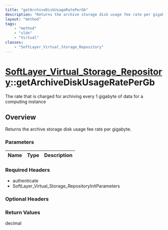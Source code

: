 ```yaml
---
title: "getArchiveDiskUsageRatePerGb"
description: "Returns the archive storage disk usage fee rate per gigabyte."
layout: "method"
tags:
    - "method"
    - "sldn"
    - "Virtual"
classes:
    - "SoftLayer_Virtual_Storage_Repository"
---
```

# [SoftLayer_Virtual_Storage_Repository](/reference/services/SoftLayer_Virtual_Storage_Repository)::getArchiveDiskUsageRatePerGb

The rate that is charged for archiving every 1 gigabyte of data for a computing instance 


## Overview 
Returns the archive storage disk usage fee rate per gigabyte. 

### Parameters 
|Name | Type | Description |
| --- | --- | --- |


### Required Headers
* authenticate
* SoftLayer_Virtual_Storage_RepositoryInitParameters

### Optional Headers

### Return Values
decimal

